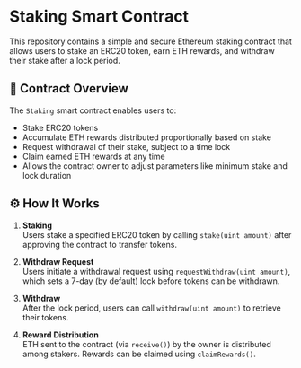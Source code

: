 # Staking Smart Contract

This repository contains a simple and secure Ethereum staking contract that allows users to stake an ERC20 token, earn ETH rewards, and withdraw their stake after a lock period.

## 📜 Contract Overview

The `Staking` smart contract enables users to:

- Stake ERC20 tokens
- Accumulate ETH rewards distributed proportionally based on stake
- Request withdrawal of their stake, subject to a time lock
- Claim earned ETH rewards at any time
- Allows the contract owner to adjust parameters like minimum stake and lock duration

## ⚙️ How It Works

1. **Staking**  
   Users stake a specified ERC20 token by calling `stake(uint amount)` after approving the contract to transfer tokens.

2. **Withdraw Request**  
   Users initiate a withdrawal request using `requestWithdraw(uint amount)`, which sets a 7-day (by default) lock before tokens can be withdrawn.

3. **Withdraw**  
   After the lock period, users can call `withdraw(uint amount)` to retrieve their tokens.

4. **Reward Distribution**  
   ETH sent to the contract (via `receive()`) by the owner is distributed among stakers. Rewards can be claimed using `claimRewards()`.
